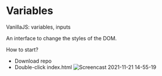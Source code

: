 # Variables
 VanillaJS: variables, inputs
 
 An interface to change the styles of the DOM.
 
 How to start?
 - Download repo
 - Double-click index.html
![Screencast 2021-11-21 14-55-19](https://user-images.githubusercontent.com/58663418/142762779-acb1f7e5-a1d8-48d2-8895-bda9990d8cd0.gif)

